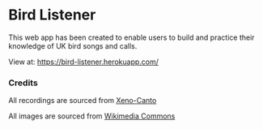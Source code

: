 
# Bird Listener

This web app has been created to enable users to build and practice their knowledge of UK bird songs and calls.

View at: https://bird-listener.herokuapp.com/

### Credits

All recordings are sourced from [Xeno-Canto](https://www.xeno-canto.org/)

All images are sourced from [Wikimedia Commons](https://commons.wikimedia.org/wiki/Commons:Welcome)
